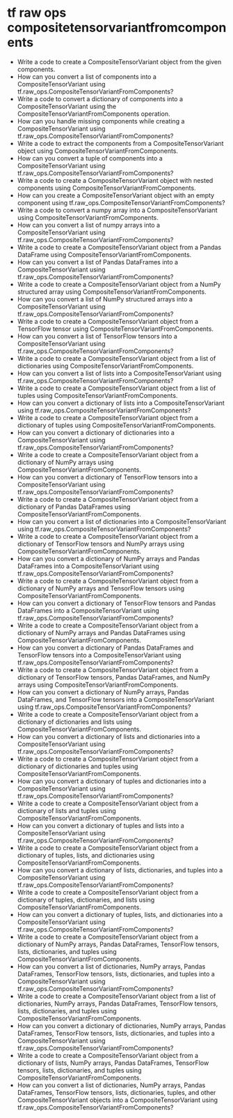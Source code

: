 # tf raw ops compositetensorvariantfromcomponents

- Write a code to create a CompositeTensorVariant object from the given components.
- How can you convert a list of components into a CompositeTensorVariant using tf.raw_ops.CompositeTensorVariantFromComponents?
- Write a code to convert a dictionary of components into a CompositeTensorVariant using the CompositeTensorVariantFromComponents operation.
- How can you handle missing components while creating a CompositeTensorVariant using tf.raw_ops.CompositeTensorVariantFromComponents?
- Write a code to extract the components from a CompositeTensorVariant object using CompositeTensorVariantFromComponents.
- How can you convert a tuple of components into a CompositeTensorVariant using tf.raw_ops.CompositeTensorVariantFromComponents?
- Write a code to create a CompositeTensorVariant object with nested components using CompositeTensorVariantFromComponents.
- How can you create a CompositeTensorVariant object with an empty component using tf.raw_ops.CompositeTensorVariantFromComponents?
- Write a code to convert a numpy array into a CompositeTensorVariant using CompositeTensorVariantFromComponents.
- How can you convert a list of numpy arrays into a CompositeTensorVariant using tf.raw_ops.CompositeTensorVariantFromComponents?
- Write a code to create a CompositeTensorVariant object from a Pandas DataFrame using CompositeTensorVariantFromComponents.
- How can you convert a list of Pandas DataFrames into a CompositeTensorVariant using tf.raw_ops.CompositeTensorVariantFromComponents?
- Write a code to create a CompositeTensorVariant object from a NumPy structured array using CompositeTensorVariantFromComponents.
- How can you convert a list of NumPy structured arrays into a CompositeTensorVariant using tf.raw_ops.CompositeTensorVariantFromComponents?
- Write a code to create a CompositeTensorVariant object from a TensorFlow tensor using CompositeTensorVariantFromComponents.
- How can you convert a list of TensorFlow tensors into a CompositeTensorVariant using tf.raw_ops.CompositeTensorVariantFromComponents?
- Write a code to create a CompositeTensorVariant object from a list of dictionaries using CompositeTensorVariantFromComponents.
- How can you convert a list of lists into a CompositeTensorVariant using tf.raw_ops.CompositeTensorVariantFromComponents?
- Write a code to create a CompositeTensorVariant object from a list of tuples using CompositeTensorVariantFromComponents.
- How can you convert a dictionary of lists into a CompositeTensorVariant using tf.raw_ops.CompositeTensorVariantFromComponents?
- Write a code to create a CompositeTensorVariant object from a dictionary of tuples using CompositeTensorVariantFromComponents.
- How can you convert a dictionary of dictionaries into a CompositeTensorVariant using tf.raw_ops.CompositeTensorVariantFromComponents?
- Write a code to create a CompositeTensorVariant object from a dictionary of NumPy arrays using CompositeTensorVariantFromComponents.
- How can you convert a dictionary of TensorFlow tensors into a CompositeTensorVariant using tf.raw_ops.CompositeTensorVariantFromComponents?
- Write a code to create a CompositeTensorVariant object from a dictionary of Pandas DataFrames using CompositeTensorVariantFromComponents.
- How can you convert a list of dictionaries into a CompositeTensorVariant using tf.raw_ops.CompositeTensorVariantFromComponents?
- Write a code to create a CompositeTensorVariant object from a dictionary of TensorFlow tensors and NumPy arrays using CompositeTensorVariantFromComponents.
- How can you convert a dictionary of NumPy arrays and Pandas DataFrames into a CompositeTensorVariant using tf.raw_ops.CompositeTensorVariantFromComponents?
- Write a code to create a CompositeTensorVariant object from a dictionary of NumPy arrays and TensorFlow tensors using CompositeTensorVariantFromComponents.
- How can you convert a dictionary of TensorFlow tensors and Pandas DataFrames into a CompositeTensorVariant using tf.raw_ops.CompositeTensorVariantFromComponents?
- Write a code to create a CompositeTensorVariant object from a dictionary of NumPy arrays and Pandas DataFrames using CompositeTensorVariantFromComponents.
- How can you convert a dictionary of Pandas DataFrames and TensorFlow tensors into a CompositeTensorVariant using tf.raw_ops.CompositeTensorVariantFromComponents?
- Write a code to create a CompositeTensorVariant object from a dictionary of TensorFlow tensors, Pandas DataFrames, and NumPy arrays using CompositeTensorVariantFromComponents.
- How can you convert a dictionary of NumPy arrays, Pandas DataFrames, and TensorFlow tensors into a CompositeTensorVariant using tf.raw_ops.CompositeTensorVariantFromComponents?
- Write a code to create a CompositeTensorVariant object from a dictionary of dictionaries and lists using CompositeTensorVariantFromComponents.
- How can you convert a dictionary of lists and dictionaries into a CompositeTensorVariant using tf.raw_ops.CompositeTensorVariantFromComponents?
- Write a code to create a CompositeTensorVariant object from a dictionary of dictionaries and tuples using CompositeTensorVariantFromComponents.
- How can you convert a dictionary of tuples and dictionaries into a CompositeTensorVariant using tf.raw_ops.CompositeTensorVariantFromComponents?
- Write a code to create a CompositeTensorVariant object from a dictionary of lists and tuples using CompositeTensorVariantFromComponents.
- How can you convert a dictionary of tuples and lists into a CompositeTensorVariant using tf.raw_ops.CompositeTensorVariantFromComponents?
- Write a code to create a CompositeTensorVariant object from a dictionary of tuples, lists, and dictionaries using CompositeTensorVariantFromComponents.
- How can you convert a dictionary of lists, dictionaries, and tuples into a CompositeTensorVariant using tf.raw_ops.CompositeTensorVariantFromComponents?
- Write a code to create a CompositeTensorVariant object from a dictionary of tuples, dictionaries, and lists using CompositeTensorVariantFromComponents.
- How can you convert a dictionary of tuples, lists, and dictionaries into a CompositeTensorVariant using tf.raw_ops.CompositeTensorVariantFromComponents?
- Write a code to create a CompositeTensorVariant object from a dictionary of NumPy arrays, Pandas DataFrames, TensorFlow tensors, lists, dictionaries, and tuples using CompositeTensorVariantFromComponents.
- How can you convert a list of dictionaries, NumPy arrays, Pandas DataFrames, TensorFlow tensors, lists, dictionaries, and tuples into a CompositeTensorVariant using tf.raw_ops.CompositeTensorVariantFromComponents?
- Write a code to create a CompositeTensorVariant object from a list of dictionaries, NumPy arrays, Pandas DataFrames, TensorFlow tensors, lists, dictionaries, and tuples using CompositeTensorVariantFromComponents.
- How can you convert a dictionary of dictionaries, NumPy arrays, Pandas DataFrames, TensorFlow tensors, lists, dictionaries, and tuples into a CompositeTensorVariant using tf.raw_ops.CompositeTensorVariantFromComponents?
- Write a code to create a CompositeTensorVariant object from a dictionary of lists, NumPy arrays, Pandas DataFrames, TensorFlow tensors, lists, dictionaries, and tuples using CompositeTensorVariantFromComponents.
- How can you convert a list of dictionaries, NumPy arrays, Pandas DataFrames, TensorFlow tensors, lists, dictionaries, tuples, and other CompositeTensorVariant objects into a CompositeTensorVariant using tf.raw_ops.CompositeTensorVariantFromComponents?